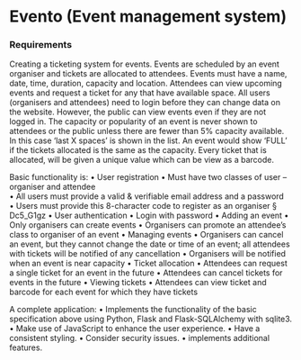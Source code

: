 # Evento (Event management system)

### Requirements

Creating a ticketing system for events. Events are scheduled by an event organiser and tickets are allocated to attendees. Events must have a name, date, time, duration, capacity and location. Attendees can view upcoming events and request a ticket for any that have available space. All users (organisers and attendees) need to login before they can change data on the website. However, the public can view events even if they are not logged in. The capacity or popularity of an event is never shown to attendees or the public unless there are fewer than 5% capacity available. In this case ‘last X spaces’ is shown in the list. An event would show ‘FULL’ if the tickets allocated is the same as the capacity. Every ticket that is allocated, will be given a unique value which can be view as a barcode.

Basic functionality is:
• User registration
• Must have two classes of user – organiser and attendee\
• All users must provide a valid & verifiable email address and a
password\
• Users must provide this 8-character code to register as an organiser
§ Dc5_G1gz
• User authentication
• Login with password
• Adding an event
• Only organisers can create events
• Organisers can promote an attendee’s class to organiser of an event
• Managing events
• Organisers can cancel an event, but they cannot change the date or time of an event; all attendees with tickets will be notified of any cancellation
• Organisers will be notified when an event is near capacity
• Ticket allocation
• Attendees can request a single ticket for an event in the future
• Attendees can cancel tickets for events in the future
• Viewing tickets
• Attendees can view ticket and barcode for each event for which they have tickets

A complete application:
• Implements the functionality of the basic specification above using Python,
Flask and Flask-SQLAlchemy with sqlite3.
• Make use of JavaScript to enhance the user experience.
• Have a consistent styling.
• Consider security issues.
• implements additional features.
